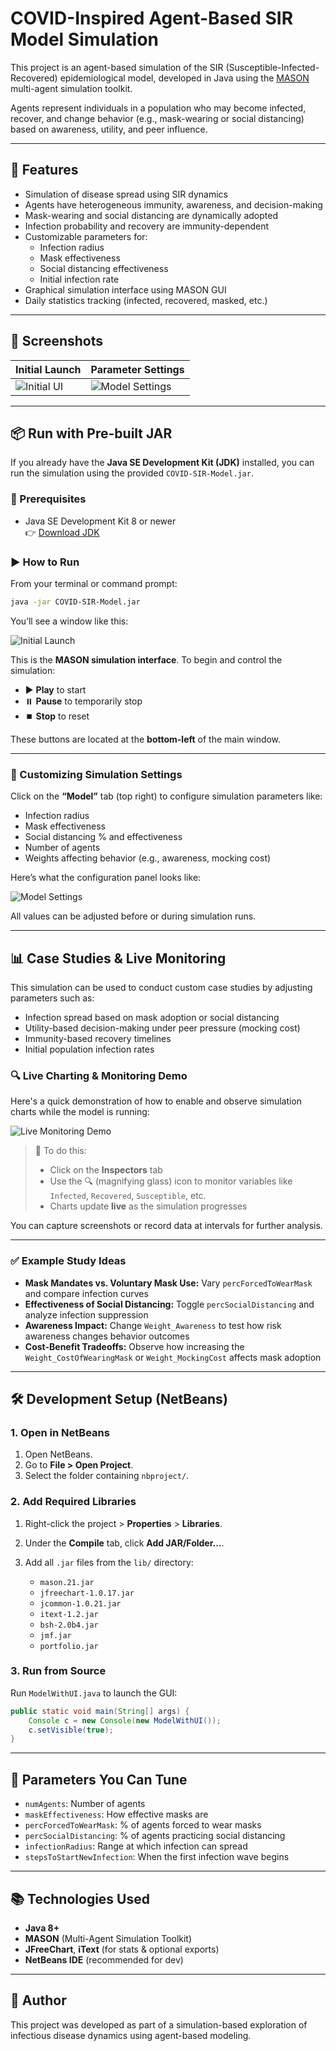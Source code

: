 # COVID-Inspired Agent-Based SIR Model Simulation

This project is an agent-based simulation of the SIR (Susceptible-Infected-Recovered) epidemiological model, developed in Java using the [MASON](https://cs.gmu.edu/~eclab/projects/mason/) multi-agent simulation toolkit.

Agents represent individuals in a population who may become infected, recover, and change behavior (e.g., mask-wearing or social distancing) based on awareness, utility, and peer influence.

---

## 🧠 Features

- Simulation of disease spread using SIR dynamics
- Agents have heterogeneous immunity, awareness, and decision-making
- Mask-wearing and social distancing are dynamically adopted
- Infection probability and recovery are immunity-dependent
- Customizable parameters for:
  - Infection radius
  - Mask effectiveness
  - Social distancing effectiveness
  - Initial infection rate
- Graphical simulation interface using MASON GUI
- Daily statistics tracking (infected, recovered, masked, etc.)

---

## 📸 Screenshots

| Initial Launch | Parameter Settings |
|----------------|--------------------|
| ![Initial UI](screenshots/initial-launch.png) | ![Model Settings](screenshots/model-settings.png) |

---

## 📦 Run with Pre-built JAR

If you already have the **Java SE Development Kit (JDK)** installed, you can run the simulation using the provided `COVID-SIR-Model.jar`.

### 🔧 Prerequisites

- Java SE Development Kit 8 or newer  
  👉 [Download JDK](https://www.oracle.com/java/technologies/javase-downloads.html)

### ▶️ How to Run

From your terminal or command prompt:

```bash
java -jar COVID-SIR-Model.jar
````

You’ll see a window like this:

![Initial Launch](screenshots/initial-launch.png)

This is the **MASON simulation interface**. To begin and control the simulation:

* ▶️ **Play** to start
* ⏸️ **Pause** to temporarily stop
* ⏹️ **Stop** to reset

These buttons are located at the **bottom-left** of the main window.

---

### 🔧 Customizing Simulation Settings

Click on the **“Model”** tab (top right) to configure simulation parameters like:

* Infection radius
* Mask effectiveness
* Social distancing % and effectiveness
* Number of agents
* Weights affecting behavior (e.g., awareness, mocking cost)

Here’s what the configuration panel looks like:

![Model Settings](screenshots/model-settings.png)

All values can be adjusted before or during simulation runs.

---

## 📊 Case Studies & Live Monitoring

This simulation can be used to conduct custom case studies by adjusting parameters such as:

* Infection spread based on mask adoption or social distancing
* Utility-based decision-making under peer pressure (mocking cost)
* Immunity-based recovery timelines
* Initial population infection rates

### 🔍 Live Charting & Monitoring Demo

Here's a quick demonstration of how to enable and observe simulation charts while the model is running:

![Live Monitoring Demo](screenshots/live-monitoring.gif)

> 📝 To do this:
>
> * Click on the **Inspectors** tab
> * Use the 🔍 (magnifying glass) icon to monitor variables like `Infected`, `Recovered`, `Susceptible`, etc.
> * Charts update **live** as the simulation progresses

You can capture screenshots or record data at intervals for further analysis.

---

### ✅ Example Study Ideas

* **Mask Mandates vs. Voluntary Mask Use:** Vary `percForcedToWearMask` and compare infection curves
* **Effectiveness of Social Distancing:** Toggle `percSocialDistancing` and analyze infection suppression
* **Awareness Impact:** Change `Weight_Awareness` to test how risk awareness changes behavior outcomes
* **Cost-Benefit Tradeoffs:** Observe how increasing the `Weight_CostOfWearingMask` or `Weight_MockingCost` affects mask adoption

---

## 🛠 Development Setup (NetBeans)

### 1. Open in NetBeans

1. Open NetBeans.
2. Go to **File > Open Project**.
3. Select the folder containing `nbproject/`.

### 2. Add Required Libraries

1. Right-click the project > **Properties** > **Libraries**.
2. Under the **Compile** tab, click **Add JAR/Folder...**.
3. Add all `.jar` files from the `lib/` directory:

   * `mason.21.jar`
   * `jfreechart-1.0.17.jar`
   * `jcommon-1.0.21.jar`
   * `itext-1.2.jar`
   * `bsh-2.0b4.jar`
   * `jmf.jar`
   * `portfolio.jar`

### 3. Run from Source

Run `ModelWithUI.java` to launch the GUI:

```java
public static void main(String[] args) {
    Console c = new Console(new ModelWithUI());
    c.setVisible(true);
}
```

---

## 🧪 Parameters You Can Tune

* `numAgents`: Number of agents
* `maskEffectiveness`: How effective masks are
* `percForcedToWearMask`: % of agents forced to wear masks
* `percSocialDistancing`: % of agents practicing social distancing
* `infectionRadius`: Range at which infection can spread
* `stepsToStartNewInfection`: When the first infection wave begins

---

## 📚 Technologies Used

* **Java 8+**
* **MASON** (Multi-Agent Simulation Toolkit)
* **JFreeChart**, **iText** (for stats & optional exports)
* **NetBeans IDE** (recommended for dev)

---

## 👤 Author

This project was developed as part of a simulation-based exploration of infectious disease dynamics using agent-based modeling.
